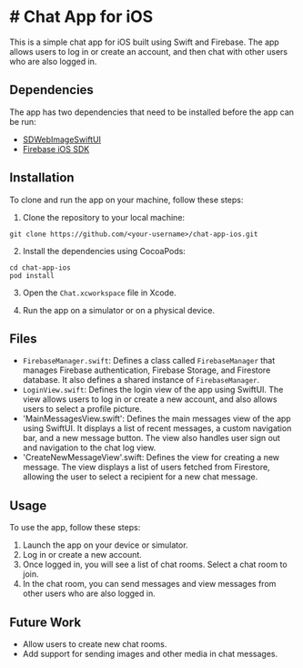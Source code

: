 # # Chat App for iOS

This is a simple chat app for iOS built using Swift and Firebase. The app allows users to log in or create an account, and then chat with other users who are also logged in.

## Dependencies

The app has two dependencies that need to be installed before the app can be run:

- [SDWebImageSwiftUI](https://github.com/SDWebImage/SDWebImageSwiftUI.git)
- [Firebase iOS SDK](https://github.com/firebase/firebase-ios-sdk)

## Installation

To clone and run the app on your machine, follow these steps:

1. Clone the repository to your local machine:

```
git clone https://github.com/<your-username>/chat-app-ios.git
```


2. Install the dependencies using CocoaPods:

```
cd chat-app-ios
pod install
```


3. Open the `Chat.xcworkspace` file in Xcode.

4. Run the app on a simulator or on a physical device.

## Files

- `FirebaseManager.swift`: Defines a class called `FirebaseManager` that manages Firebase authentication, Firebase Storage, and Firestore database. It also defines a shared instance of `FirebaseManager`.
- `LoginView.swift`: Defines the login view of the app using SwiftUI. The view allows users to log in or create a new account, and also allows users to select a profile picture.
- 'MainMessagesView.swift': Defines the main messages view of the app using SwiftUI. It displays a list of recent messages, a custom navigation bar, and a new message button. The view also handles user sign out and navigation to the chat log view.
- 'CreateNewMessageView'.swift: Defines the view for creating a new message. The view displays a list of users fetched from Firestore, allowing the user to select a recipient for a new chat message.

## Usage

To use the app, follow these steps:

1. Launch the app on your device or simulator.
2. Log in or create a new account.
3. Once logged in, you will see a list of chat rooms. Select a chat room to join.
4. In the chat room, you can send messages and view messages from other users who are also logged in.

## Future Work

- Allow users to create new chat rooms.
- Add support for sending images and other media in chat messages.
